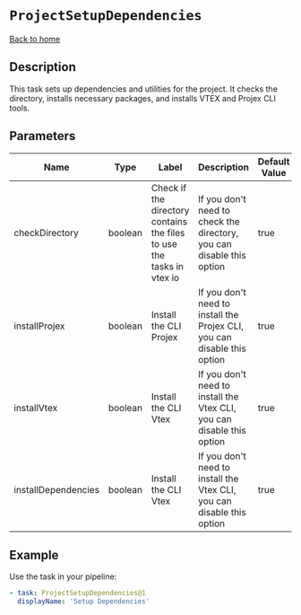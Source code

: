 # `ProjectSetupDependencies`

[Back to home](../../../README.md)

## Description

This task sets up dependencies and utilities for the project. It checks the directory, installs necessary packages, and installs VTEX and Projex CLI tools.

## Parameters

| Name                | Type    | Label                                                                 | Description                                                                                           | Default Value | Required |
| ------------------- | ------- | --------------------------------------------------------------------- | ----------------------------------------------------------------------------------------------------- | ------------- | -------- |
| checkDirectory      | boolean | Check if the directory contains the files to use the tasks in vtex io | If you don't need to check the directory, you can disable this option                                 | true          | false    |
| installProjex       | boolean | Install the CLI Projex                                                | If you don't need to install the Projex CLI, you can disable this option                              | true          | false    |
| installVtex         | boolean | Install the CLI Vtex                                                  | If you don't need to install the Vtex CLI, you can disable this option                                | true          | false    |
| installDependencies | boolean | Install the CLI Vtex                                                  | If you don't need to install the Vtex CLI, you can disable this option                                | true          | false    |

## Example

Use the task in your pipeline:

```yaml
- task: ProjectSetupDependencies@1
  displayName: 'Setup Dependencies'
```
